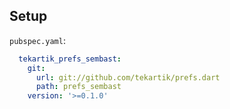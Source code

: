 ## Setup

`pubspec.yaml`:

```yaml
  tekartik_prefs_sembast:
    git:
      url: git://github.com/tekartik/prefs.dart
      path: prefs_sembast
    version: '>=0.1.0'
```

